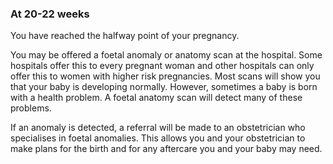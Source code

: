 ###  At 20-22 weeks

You have reached the halfway point of your pregnancy.

You may be offered a foetal anomaly or anatomy scan at the hospital. Some
hospitals offer this to every pregnant woman and other hospitals can only
offer this to women with higher risk pregnancies. Most scans will show you
that your baby is developing normally. However, sometimes a baby is born with
a health problem. A foetal anatomy scan will detect many of these problems.

If an anomaly is detected, a referral will be made to an obstetrician who
specialises in foetal anomalies. This allows you and your obstetrician to make
plans for the birth and for any aftercare you and your baby may need.
